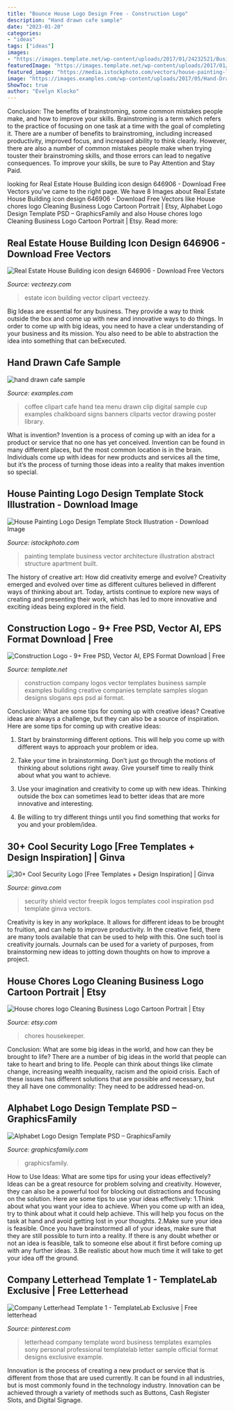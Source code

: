 ```yaml
---
title: "Bounce House Logo Design Free - Construction Logo"
description: "Hand drawn cafe sample"
date: "2023-01-20"
categories:
- "ideas"
tags: ["ideas"]
images:
- "https://images.template.net/wp-content/uploads/2017/01/24232521/Business-Construction-Logo.jpg"
featuredImage: "https://images.template.net/wp-content/uploads/2017/01/24232521/Business-Construction-Logo.jpg"
featured_image: "https://media.istockphoto.com/vectors/house-painting-logo-design-template-vector-id1173123620"
image: "https://images.examples.com/wp-content/uploads/2017/05/Hand-Drawn-Cafe-Sample.jpg"
ShowToc: true
author: "Evelyn Klocko"
---
```



Conclusion: The benefits of brainstroming, some common mistakes people make, and how to improve your skills.
Brainstroming is a term which refers to the practice of focusing on one task at a time with the goal of completing it. There are a number of benefits to brainstroming, including increased productivity, improved focus, and increased ability to think clearly. However, there are also a number of common mistakes people make when trying touster their brainstroming skills, and those errors can lead to negative consequences. To improve your skills, be sure to Pay Attention and Stay Paid.

	

		
looking for Real Estate House Building icon design 646906 - Download Free Vectors you've came to the right page. We have 8 Images about Real Estate House Building icon design 646906 - Download Free Vectors like House chores logo Cleaning Business Logo Cartoon Portrait | Etsy, Alphabet Logo Design Template PSD – GraphicsFamily and also House chores logo Cleaning Business Logo Cartoon Portrait | Etsy. Read more:
		
    
## Real Estate House Building Icon Design 646906 - Download Free Vectors

<img loading=lazy src="https://static.vecteezy.com/system/resources/previews/000/646/906/original/real-estate-house-building-icon-design-vector.jpg" onerror="this.onerror=null;this.src='https://tse4.mm.bing.net/th?id=OIP.lCxvmz2sEBRMKyp-qquzGQHaFQ&amp;pid=15.1';" alt="Real Estate House Building icon design 646906 - Download Free Vectors">

_Source: vecteezy.com_

>estate icon building vector clipart vecteezy. 

	

Big Ideas are essential for any business. They provide a way to think outside the box and come up with new and innovative ways to do things. In order to come up with big ideas, you need to have a clear understanding of your business and its mission. You also need to be able to abstraction the idea into something that can beExecuted.

    
## Hand Drawn Cafe Sample

<img loading=lazy src="https://images.examples.com/wp-content/uploads/2017/05/Hand-Drawn-Cafe-Sample.jpg" onerror="this.onerror=null;this.src='https://tse2.mm.bing.net/th?id=OIP.mveQS8BHKjQKsPB0AgleVAHaHa&amp;pid=15.1';" alt="hand drawn cafe sample">

_Source: examples.com_

>coffee clipart cafe hand tea menu drawn clip digital sample cup examples chalkboard signs banners cliparts vector drawing poster library. 

	

What is invention?
Invention is a process of coming up with an idea for a product or service that no one has yet conceived. Invention can be found in many different places, but the most common location is in the brain. Individuals come up with ideas for new products and services all the time, but it’s the process of turning those ideas into a reality that makes invention so special.

    
## House Painting Logo Design Template Stock Illustration - Download Image

<img loading=lazy src="https://media.istockphoto.com/vectors/house-painting-logo-design-template-vector-id1173123620" onerror="this.onerror=null;this.src='https://tse4.mm.bing.net/th?id=OIP.muWcV-mw7lO6EMrPa6nZMgHaHa&amp;pid=15.1';" alt="House Painting Logo Design Template Stock Illustration - Download Image">

_Source: istockphoto.com_

>painting template business vector architecture illustration abstract structure apartment built. 

	

The history of creative art: How did creativity emerge and evolve?
Creativity emerged and evolved over time as different cultures believed in different ways of thinking about art. Today, artists continue to explore new ways of creating and presenting their work, which has led to more innovative and exciting ideas being explored in the field.

    
## Construction Logo - 9+ Free PSD, Vector AI, EPS Format Download | Free

<img loading=lazy src="https://images.template.net/wp-content/uploads/2017/01/24232521/Business-Construction-Logo.jpg" onerror="this.onerror=null;this.src='https://tse2.mm.bing.net/th?id=OIP.qLN0H4ZLkeG9ylQ4Y0UXkgHaE1&amp;pid=15.1';" alt="Construction Logo - 9+ Free PSD, Vector AI, EPS Format Download | Free">

_Source: template.net_

>construction company logos vector templates business sample examples building creative companies template samples slogan designs slogans eps psd ai format. 

	

Conclusion: What are some tips for coming up with creative ideas?
Creative ideas are always a challenge, but they can also be a source of inspiration. Here are some tips for coming up with creative ideas:
1. Start by brainstorming different options. This will help you come up with different ways to approach your problem or idea.

2. Take your time in brainstorming. Don’t just go through the motions of thinking about solutions right away. Give yourself time to really think about what you want to achieve.

3. Use your imagination and creativity to come up with new ideas. Thinking outside the box can sometimes lead to better ideas that are more innovative and interesting.

4. Be willing to try different things until you find something that works for you and your problem/idea.

    
## 30+ Cool Security Logo [Free Templates + Design Inspiration] | Ginva

<img loading=lazy src="http://ginva.com/wp-content/uploads/2018/02/shield-logo_23-2147511638.jpg" onerror="this.onerror=null;this.src='https://tse1.mm.bing.net/th?id=OIP.iSlkLdcT4ZUuljtH05P3VAHaHa&amp;pid=15.1';" alt="30+ Cool Security Logo [Free Templates + Design Inspiration] | Ginva">

_Source: ginva.com_

>security shield vector freepik logos templates cool inspiration psd template ginva vectors. 

	

Creativity is key in any workplace. It allows for different ideas to be brought to fruition, and can help to improve productivity. In the creative field, there are many tools available that can be used to help with this. One such tool is creativity journals. Journals can be used for a variety of purposes, from brainstorming new ideas to jotting down thoughts on how to improve a project.

    
## House Chores Logo Cleaning Business Logo Cartoon Portrait | Etsy

<img loading=lazy src="https://i.etsystatic.com/18273379/r/il/f3cc63/3127739365/il_fullxfull.3127739365_34qf.jpg" onerror="this.onerror=null;this.src='https://tse1.mm.bing.net/th?id=OIP.EUAw10ictP26OPdRfQS7vwHaF9&amp;pid=15.1';" alt="House chores logo Cleaning Business Logo Cartoon Portrait | Etsy">

_Source: etsy.com_

>chores housekeeper. 

	

Conclusion: What are some big ideas in the world, and how can they be brought to life?
There are a number of big ideas in the world that people can take to heart and bring to life. People can think about things like climate change, increasing wealth inequality, racism and the opioid crisis. Each of these issues has different solutions that are possible and necessary, but they all have one commonality: They need to be addressed head-on.

    
## Alphabet Logo Design Template PSD – GraphicsFamily

<img loading=lazy src="https://graphicsfamily.com/wp-content/uploads/edd/2021/01/Office-Glass-Wall-Alphabet-Logo-Design-Template-PSD.jpg" onerror="this.onerror=null;this.src='https://tse1.mm.bing.net/th?id=OIP.QTpdV_nVY_HbRgtg7gaKEwHaEK&amp;pid=15.1';" alt="Alphabet Logo Design Template PSD – GraphicsFamily">

_Source: graphicsfamily.com_

>graphicsfamily. 

	

How to Use Ideas: What are some tips for using your ideas effectively?
Ideas can be a great resource for problem solving and creativity. However, they can also be a powerful tool for blocking out distractions and focusing on the solution. Here are some tips to use your ideas effectively:
1.Think about what you want your idea to achieve. When you come up with an idea, try to think about what it could help achieve. This will help you focus on the task at hand and avoid getting lost in your thoughts.
2.Make sure your idea is feasible. Once you have brainstormed all of your ideas, make sure that they are still possible to turn into a reality. If there is any doubt whether or not an idea is feasible, talk to someone else about it first before coming up with any further ideas.
3.Be realistic about how much time it will take to get your idea off the ground.

    
## Company Letterhead Template 1 - TemplateLab Exclusive | Free Letterhead

<img loading=lazy src="https://i.pinimg.com/736x/13/49/1d/13491dcfa3e08b99357e485961170638.jpg" onerror="this.onerror=null;this.src='https://tse4.mm.bing.net/th?id=OIP.nPHH8_v9m8SwJsf-3jmEkAHaKd&amp;pid=15.1';" alt="Company Letterhead Template 1 - TemplateLab Exclusive | Free letterhead">

_Source: pinterest.com_

>letterhead company template word business templates examples sony personal professional templatelab letter sample official format designs exclusive example. 

	

Innovation is the process of creating a new product or service that is different from those that are used currently. It can be found in all industries, but is most commonly found in the technology industry. Innovation can be achieved through a variety of methods such as Buttons, Cash Register Slots, and Digital Signage.

